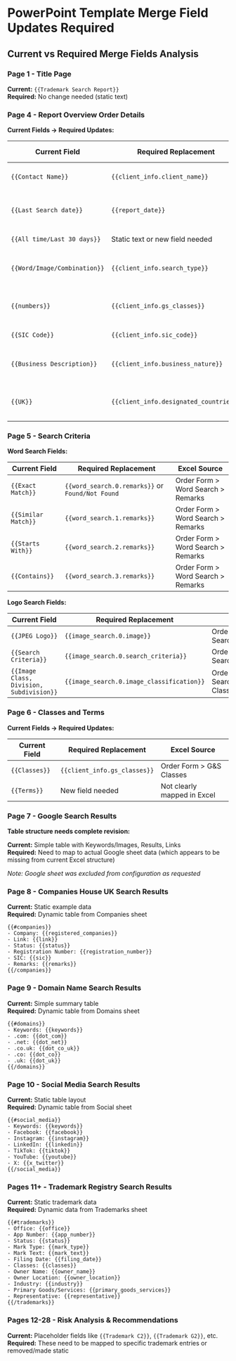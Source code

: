 # PowerPoint Template Merge Field Updates Required

## Current vs Required Merge Fields Analysis

### Page 1 - Title Page

**Current:** `{{Trademark Search Report}}`  
**Required:** No change needed (static text)

### Page 4 - Report Overview Order Details

**Current Fields → Required Updates:**

| Current Field                | Required Replacement                   | Excel Source                      |
| ---------------------------- | -------------------------------------- | --------------------------------- |
| `{{Contact Name}}`           | `{{client_info.client_name}}`          | Order Form > Client Info          |
| `{{Last Search date}}`       | `{{report_date}}`                      | Multiple sheets > Report Date     |
| `{{All time/Last 30 days}}`  | Static text or new field needed        | Not in Excel                      |
| `{{Word/Image/Combination}}` | `{{client_info.search_type}}`          | Order Form > Word Or Image        |
| `{{numbers}}`                | `{{client_info.gs_classes}}`           | Order Form > G&S Classes          |
| `{{SIC Code}}`               | `{{client_info.sic_code}}`             | Order Form > SIC                  |
| `{{Business Description}}`   | `{{client_info.business_nature}}`      | Order Form > Nature of business   |
| `{{UK}}`                     | `{{client_info.designated_countries}}` | Order Form > Designated Countries |

### Page 5 - Search Criteria

**Word Search Fields:**

| Current Field       | Required Replacement                             | Excel Source                       |
| ------------------- | ------------------------------------------------ | ---------------------------------- |
| `{{Exact Match}}`   | `{{word_search.0.remarks}}` or `Found/Not Found` | Order Form > Word Search > Remarks |
| `{{Similar Match}}` | `{{word_search.1.remarks}}`                      | Order Form > Word Search > Remarks |
| `{{Starts With}}`   | `{{word_search.2.remarks}}`                      | Order Form > Word Search > Remarks |
| `{{Contains}}`      | `{{word_search.3.remarks}}`                      | Order Form > Word Search > Remarks |

**Logo Search Fields:**

| Current Field                            | Required Replacement                      | Excel Source                                                 |
| ---------------------------------------- | ----------------------------------------- | ------------------------------------------------------------ |
| `{{JPEG Logo}}`                          | `{{image_search.0.image}}`                | Order Form > Image Search > Image                            |
| `{{Search Criteria}}`                    | `{{image_search.0.search_criteria}}`      | Order Form > Image Search > Search Criteria                  |
| `{{Image Class, Division, Subdivision}}` | `{{image_search.0.image_classification}}` | Order Form > Image Search > Image Class.Division.Subdivision |

### Page 6 - Classes and Terms

**Current Fields → Required Updates:**

| Current Field | Required Replacement         | Excel Source                |
| ------------- | ---------------------------- | --------------------------- |
| `{{Classes}}` | `{{client_info.gs_classes}}` | Order Form > G&S Classes    |
| `{{Terms}}`   | New field needed             | Not clearly mapped in Excel |

### Page 7 - Google Search Results

**Table structure needs complete revision:**

**Current:** Simple table with Keywords/Images, Results, Links  
**Required:** Need to map to actual Google sheet data (which appears to be missing from current Excel structure)

_Note: Google sheet was excluded from configuration as requested_

### Page 8 - Companies House UK Search Results

**Current:** Static example data  
**Required:** Dynamic table from Companies sheet

```
{{#companies}}
- Company: {{registered_companies}}
- Link: {{link}}
- Status: {{status}}
- Registration Number: {{registration_number}}
- SIC: {{sic}}
- Remarks: {{remarks}}
{{/companies}}
```

### Page 9 - Domain Name Search Results

**Current:** Simple summary table  
**Required:** Dynamic table from Domains sheet

```
{{#domains}}
- Keywords: {{keywords}}
- .com: {{dot_com}}
- .net: {{dot_net}}
- .co.uk: {{dot_co_uk}}
- .co: {{dot_co}}
- .uk: {{dot_uk}}
{{/domains}}
```

### Page 10 - Social Media Search Results

**Current:** Static table layout  
**Required:** Dynamic table from Social sheet

```
{{#social_media}}
- Keywords: {{keywords}}
- Facebook: {{facebook}}
- Instagram: {{instagram}}
- LinkedIn: {{linkedin}}
- TikTok: {{tiktok}}
- YouTube: {{youtube}}
- X: {{x_twitter}}
{{/social_media}}
```

### Pages 11+ - Trademark Registry Search Results

**Current:** Static trademark data  
**Required:** Dynamic data from Trademarks sheet

```
{{#trademarks}}
- Office: {{office}}
- App Number: {{app_number}}
- Status: {{status}}
- Mark Type: {{mark_type}}
- Mark Text: {{mark_text}}
- Filing Date: {{filing_date}}
- Classes: {{classes}}
- Owner Name: {{owner_name}}
- Owner Location: {{owner_location}}
- Industry: {{industry}}
- Primary Goods/Services: {{primary_goods_services}}
- Representative: {{representative}}
{{/trademarks}}
```

### Pages 12-28 - Risk Analysis & Recommendations

**Current:** Placeholder fields like `{{Trademark C2}}`, `{{Trademark G2}}`, etc.  
**Required:** These need to be mapped to specific trademark entries or removed/made static
